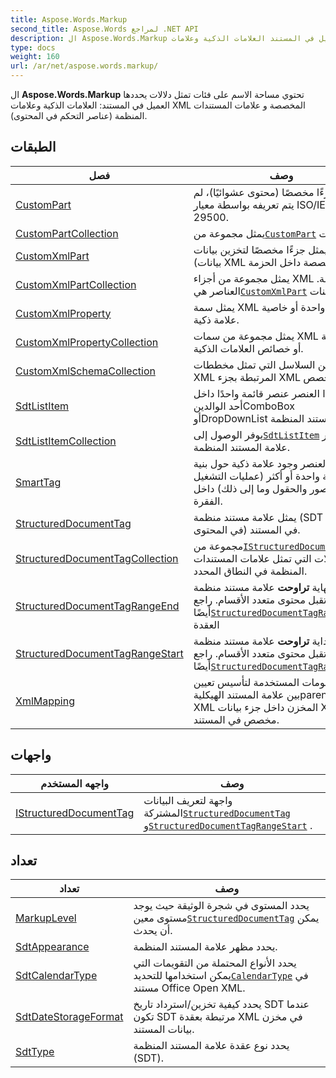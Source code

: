 ```yaml
---
title: Aspose.Words.Markup
second_title: Aspose.Words لمراجع .NET API
description: ال Aspose.Words.Markup تحتوي مساحة الاسم على فئات تمثل دلالات يحددها العميل في المستند العلامات الذكية وعلامات XML المخصصة و علامات المستندات المنظمة عناصر التحكم في المحتوى.
type: docs
weight: 160
url: /ar/net/aspose.words.markup/
---
```

ال **Aspose.Words.Markup** تحتوي مساحة الاسم على فئات تمثل دلالات يحددها العميل في المستند: العلامات الذكية وعلامات XML المخصصة و علامات المستندات المنظمة (عناصر التحكم في المحتوى).

## الطبقات

| فصل | وصف |
| --- | --- |
| [CustomPart](./custompart/) | يمثل جزءًا مخصصًا (محتوى عشوائيًا)، لم يتم تعريفه بواسطة معيار ISO/IEC 29500. |
| [CustomPartCollection](./custompartcollection/) | يمثل مجموعة من[`CustomPart`](../aspose.words.markup/custompart/) الكائنات. |
| [CustomXmlPart](./customxmlpart/) | يمثل جزءًا مخصصًا لتخزين بيانات XML (بيانات XML مخصصة داخل الحزمة). |
| [CustomXmlPartCollection](./customxmlpartcollection/) | يمثل مجموعة من أجزاء XML المخصصة. العناصر هي[`CustomXmlPart`](../aspose.words.markup/customxmlpart/) الكائنات. |
| [CustomXmlProperty](./customxmlproperty/) | يمثل سمة XML مخصصة واحدة أو خاصية علامة ذكية. |
| [CustomXmlPropertyCollection](./customxmlpropertycollection/) | يمثل مجموعة من سمات XML المخصصة أو خصائص العلامات الذكية. |
| [CustomXmlSchemaCollection](./customxmlschemacollection/) | مجموعة من السلاسل التي تمثل مخططات XML المرتبطة بجزء XML مخصص. |
| [SdtListItem](./sdtlistitem/) | يحدد هذا العنصر عنصر قائمة واحدًا داخل أحد الوالدينComboBox أوDropDownList علامة المستند المنظمة. |
| [SdtListItemCollection](./sdtlistitemcollection/) | يوفر الوصول إلى[`SdtListItem`](../aspose.words.markup/sdtlistitem/) عناصر علامة المستند المنظمة. |
| [SmartTag](./smarttag/) | يحدد هذا العنصر وجود علامة ذكية حول بنية سطرية واحدة أو أكثر (عمليات التشغيل والصور والحقول وما إلى ذلك) داخل الفقرة. |
| [StructuredDocumentTag](./structureddocumenttag/) | يمثل علامة مستند منظمة (SDT أو التحكم في المحتوى) في المستند. |
| [StructuredDocumentTagCollection](./structureddocumenttagcollection/) | مجموعة من[`IStructuredDocumentTag`](../aspose.words.markup/istructureddocumenttag/) المثيلات التي تمثل علامات المستندات المنظمة في النطاق المحدد. |
| [StructuredDocumentTagRangeEnd](./structureddocumenttagrangeend/) | يمثل نهاية **تراوحت** علامة مستند منظمة تقبل محتوى متعدد الأقسام. راجع أيضًا[`StructuredDocumentTagRangeStart`](../aspose.words.markup/structureddocumenttagrangestart/) العقدة |
| [StructuredDocumentTagRangeStart](./structureddocumenttagrangestart/) | يمثل بداية **تراوحت** علامة مستند منظمة تقبل محتوى متعدد الأقسام. راجع أيضًا[`StructuredDocumentTagRangeEnd`](../aspose.words.markup/structureddocumenttagrangeend/) . |
| [XmlMapping](./xmlmapping/) | يحدد المعلومات المستخدمة لتأسيس تعيين بين علامة المستند الهيكليةparent وعنصر XML المخزن داخل جزء بيانات XML مخصص في المستند. |
## واجهات

| واجهه المستخدم | وصف |
| --- | --- |
| [IStructuredDocumentTag](./istructureddocumenttag/) | واجهة لتعريف البيانات المشتركة[`StructuredDocumentTag`](../aspose.words.markup/structureddocumenttag/) و[`StructuredDocumentTagRangeStart`](../aspose.words.markup/structureddocumenttagrangestart/) . |
## تعداد

| تعداد | وصف |
| --- | --- |
| [MarkupLevel](./markuplevel/) | يحدد المستوى في شجرة الوثيقة حيث يوجد مستوى معين[`StructuredDocumentTag`](../aspose.words.markup/structureddocumenttag/) يمكن أن يحدث. |
| [SdtAppearance](./sdtappearance/) | يحدد مظهر علامة المستند المنظمة. |
| [SdtCalendarType](./sdtcalendartype/) | يحدد الأنواع المحتملة من التقويمات التي يمكن استخدامها للتحديد[`CalendarType`](../aspose.words.markup/structureddocumenttag/calendartype/) في مستند Office Open XML. |
| [SdtDateStorageFormat](./sdtdatestorageformat/) | يحدد كيفية تخزين/استرداد تاريخ SDT عندما تكون SDT مرتبطة بعقدة XML في مخزن بيانات المستند. |
| [SdtType](./sdttype/) | يحدد نوع عقدة علامة المستند المنظمة (SDT). |


